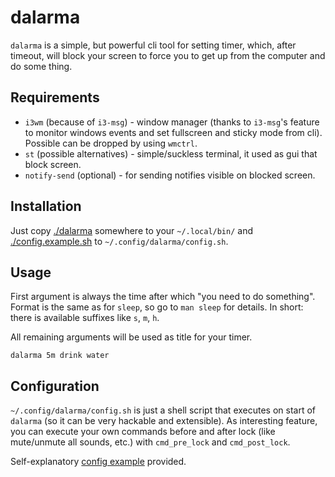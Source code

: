 # dalarma
`dalarma` is a simple, but powerful cli tool for setting timer, which, after
timeout, will block your screen to force you to get up from the computer and do
some thing.

## Requirements
* `i3wm` (because of `i3-msg`) - window manager (thanks to `i3-msg`'s feature
  to monitor windows events and set fullscreen and sticky mode from cli).
  Possible can be dropped by using `wmctrl`.
* `st` (possible alternatives) - simple/suckless terminal, it used as gui that
  block screen.
* `notify-send` (optional) - for sending notifies visible on blocked screen.

## Installation
Just copy
[./dalarma](https://raw.githubusercontent.com/UnkwUsr/dalarma/master/dalarma)
somewhere to your `~/.local/bin/` and
[./config.example.sh](https://raw.githubusercontent.com/UnkwUsr/dalarma/master/config.example.sh)
to `~/.config/dalarma/config.sh`.

## Usage
First argument is always the time after which "you need to do something". Format is
the same as for `sleep`, so go to `man sleep` for details. In short: there is
available suffixes like `s`, `m`, `h`.

All remaining arguments will be used as title for your timer.
```
dalarma 5m drink water
```

## Configuration
`~/.config/dalarma/config.sh` is just a shell script that executes on start of
`dalarma` (so it can be very hackable and extensible). As interesting feature,
you can execute your own commands before and after lock (like mute/unmute all sounds,
etc.) with `cmd_pre_lock` and `cmd_post_lock`.

Self-explanatory [config example](./config.example.sh) provided.
